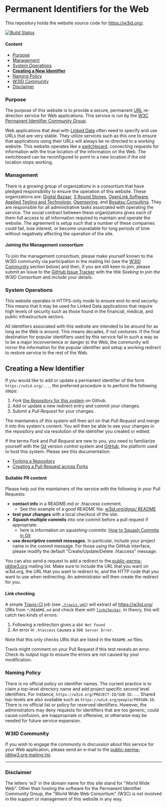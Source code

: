 Permanent Identifiers for the Web
=================================

This repository holds the website source code for <https://w3id.org/>.

[![Build Status](https://travis-ci.org/perma-id/w3id.org.svg)](https://travis-ci.org/perma-id/w3id.org)

#### Content

*   [Purpose](#purpose)
*   [Management](#management)
*   [System Operations](#system-operations)
*   [**Creating a New Identifier**](#new)
*   [Naming Policy](#naming-policy)
*   [W3ID Community](#w3id-community)
*   [Disclaimer](#disclaimer)

### Purpose

The purpose of this website is to provide a secure, permanent
[URL](http://en.wikipedia.org/wiki/URL) re-direction service for Web
applications. This service is run by the
[W3C Permanent Identifier Community Group](http://www.w3.org/community/perma-id/).

Web applications that deal with
[Linked Data](http://en.wikipedia.org/wiki/Linked_data) often need to
specify and use URLs that are very stable. They utilize services such
as this one to ensure that applications using their URLs will always
be re-directed to a working website. This website operates like a
[switchboard](http://en.wikipedia.org/wiki/Telephone_switchboard),
connecting requests for information with the true location of the
information on the Web. The switchboard can be reconfigured to point
to a new location if the old location stops working.

### Management

There is a growing group of organizations in a consortium that have pledged
responsibility to ensure the operation of this website. These organizations
are: [Digital Bazaar](http://digitalbazaar.com/),
[3 Round Stones](http://3roundstones.com/),
[OpenLink Software](http://www.openlinksw.com/),
[Applied Testing and Technology](http://www.aptest.com/),
[Openspring](http://openspring.net/), and
[Bosatsu Consulting](http://bosatsu.net/). They are responsible for all
administrative tasks associated with operating the service. The social
contract between these organizations gives each of them full access to
all information required to maintain and operate the website. The
agreement is setup such that a number of these companies could fail,
lose interest, or become unavailable for long periods of time without
negatively affecting the operation of the site.

#### Joining the Management consortium 

To join the management consortium, please make yourself known to the
W3ID community via participation in the mailing list (see the
[W3ID Community](#w3id-community) section below) and then, if you are
still keen to join, please submit an Issue to the
[GitHub Issue Tracker](https://github.com/perma-id/w3id.org/issues)
with the title *Seeking to join the W3ID Consortium* and include
your details.

### System Operations

This website operates in HTTPS-only mode to ensure end-to-end security.
This means that it may be used for Linked Data applications that require
high levels of security such as those found in the financial, medical,
and public infrastructure sectors.

All identifiers associated with this website are intended to be around
for as long as the Web is around. This means decades, if not centuries.
If the final destination for popular identifiers used by this service
fail in such a way as to be a major inconvenience or danger to the Web,
the community will mirror the information for the popular identifier
and setup a working redirect to restore service to the rest of the Web.

<a id="new"></a>
## Creating a New Identifier

If you would like to add or update a permanent identifier of the form `https://w3id.org/...`, the preferred procedure is to perform the following steps:

1.  _Fork_ [the _Repository_ for this system](https://github.com/perma-id/w3id.org) on Github.
2.  Add or update a new redirect entry and commit your changes.
3.  Submit a _Pull Request_ for your changes.

The maintainers of this system will then act on that _Pull Request_ and merge it into this system's content. You will then be able to see your changes in the repository and via resolution of the identifier you created or edited.

If the terms _Fork_ and _Pull Request_ are new to you, you need to familiarize yourself with the [Git](https://git-scm.com/) version control system and [GitHub](https://github.com/), the platform used to host this system. Please see this documentation:

*   [Forking a Repository](https://docs.github.com/en/github-ae@latest/github/getting-started-with-github/fork-a-repo)
*   [Creating a Pull Request across Forks](https://docs.github.com/en/github-ae@latest/github/collaborating-with-issues-and-pull-requests/creating-a-pull-request-from-a-fork)

#### Suitable PR content

Please help out the maintainers of the service with the following in your Pull Requests:

*   **contact info** in a README.md or .htaccess comment.
    *   See this example of a good README file: [w3id.org/dggs/ README](https://github.com/perma-id/w3id.org/tree/master/dggs)
*   **test your changes** with a local checkout of the site.
*   **_Squash_ multiple commits** into one commit before a pull request if appropriate.
    *   here is information on _squashing_ commits: [How to Squash Commits in Git](https://www.git-tower.com/learn/git/faq/git-squash/)
*   **use descriptive commit messages**. In particular, include your project name in the commit message. For those using the GitHub interface, please modify the default "Create/Update/Delete .htaccess" message.

You can also send a request to add a redirect to the [public-perma-id@w3.org](http://lists.w3.org/Archives/Public/public-perma-id/) mailing list. Make sure to include the URL that you want on w3id.org, the URL that you want to redirect to, and the HTTP code that you want to use when redirecting. An administrator will then create the redirect for you.

#### Link checking
A simple [Travis-CI](https://travis-ci.org/perma-id/w3id.org) job
(see [`.travis.yml`](.travis.yml)) will extract all https://w3id.org/
URIs from `*/README.md` and check them with
[`linkchecker`](https://wummel.github.io/linkchecker/).
In theory, this will catch two kinds of errors:

1. Following a redirection gives a `404 Not Found`
2. An error in `.htaccess` causes a `500 Server Error`.

Note that this only checks URIs that are listed in the `README.md` files.

Travis might comment on your Pull Request if this test reveals an error.
Check its output logs to ensure the errors are not caused by
your modification.

### Naming Policy

There is no official policy on identifier names. The current practice is to claim a top-level directory name and add project specific second level identifiers. For instance, `https://w3id.org/PROJECT-ID/SUB-ID...`. Shared top-levels are also available such as `https://w3id.org/people/PERSON-ID`. There is no official list or policy for reserved identifiers. However, the administrators may deny requests for identifiers that are too generic, could cause confusion, are inappropriate or offensive, or otherwise may be needed for future service expansion.

### W3ID Community

If you wish to engage the community in discussion about this service for your Web application, please send an e-mail to the [public-perma-id@w3.org mailing list](http://lists.w3.org/Archives/Public/public-perma-id/).

* * *

### Disclaimer

The letters 'w3' in the domain name for this site stand for "World Wide Web". Other than hosting the software for the Permanent Identifier Community Group, the "World Wide Web Consortium" (W3C) is not involved in the support or management of this website in any way.
